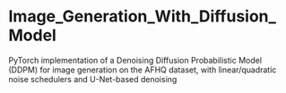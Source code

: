 # Image_Generation_With_Diffusion_Model
PyTorch implementation of a Denoising Diffusion Probabilistic Model (DDPM) for image generation on the AFHQ dataset, with linear/quadratic noise schedulers and U-Net-based denoising
